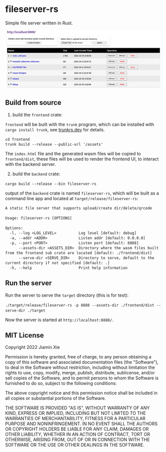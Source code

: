fileserver-rs
=============

Simple file server written in Rust.

![fileserver-rs](https://github.com/neevek/fileserver-rs/raw/master/screenshot/screenshot.jpg)

Build from source
-----------------

1. build the `frontend` crate:

  `frontend` will be built with the `trunk` program, which can be installed with `cargo install trunk`, see [trunkrs.dev](https://trunkrs.dev/) for details. 

  ```
  cd frontend
  trunk build --release --public-url '/assets'
  ```

  The `index.html` file and the generated wasm files will be copied to `frontend/dist`, these files will be used to render the frontend UI, to interact with the backend server.


2. build the `backend` crate:

  `cargo build --release --bin fileserver-rs`

  output of the `backend` crate is named `fileserver-rs`, which will be built as a command line app and located at `target/release/fileserver-rs`:


  ```
  A static file server that supports upload/create dir/delete/qrcode

  Usage: fileserver-rs [OPTIONS]

  Options:
    -l, --log <LOG_LEVEL>          Log level [default: debug]
    -a, --addr <ADDR>              Listen addr [default: 0.0.0.0]
    -p, --port <PORT>              Listen port [default: 8888]
        --assets-dir <ASSETS_DIR>  Directory where the wasm files built from the frontend sub crate are located [default: ./frontend/dist]
        --serve-dir <SERVE_DIR>    Directory to serve, default to the current directory if not specified [default: .]
    -h, --help                     Print help information

  ```

Run the server
--------------

Run the server to serve the `target` directory (this is for test):

`
./target/release/fileserver-rs -p 8888 --assets-dir ./frontend/dist --serve-dir ./target
`

Now the server is started at `http://localhost:8888/`.

MIT License
-------
Copyright 2022 Jiamin.Xie

Permission is hereby granted, free of charge, to any person obtaining a copy of this software and associated documentation files (the "Software"), to deal in the Software without restriction, including without limitation the rights to use, copy, modify, merge, publish, distribute, sublicense, and/or sell copies of the Software, and to permit persons to whom the Software is furnished to do so, subject to the following conditions:

The above copyright notice and this permission notice shall be included in all copies or substantial portions of the Software.

THE SOFTWARE IS PROVIDED "AS IS", WITHOUT WARRANTY OF ANY KIND, EXPRESS OR IMPLIED, INCLUDING BUT NOT LIMITED TO THE WARRANTIES OF MERCHANTABILITY, FITNESS FOR A PARTICULAR PURPOSE AND NONINFRINGEMENT. IN NO EVENT SHALL THE AUTHORS OR COPYRIGHT HOLDERS BE LIABLE FOR ANY CLAIM, DAMAGES OR OTHER LIABILITY, WHETHER IN AN ACTION OF CONTRACT, TORT OR OTHERWISE, ARISING FROM, OUT OF OR IN CONNECTION WITH THE SOFTWARE OR THE USE OR OTHER DEALINGS IN THE SOFTWARE.
